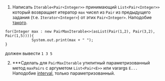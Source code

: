1. Написать `Iterable<Pair<Integer>>` принимающий `List<Pair<Integer>>` который возвращает итератор `max` чисел 
из `Pair` из предыдущего задания (т.е. `Iterator<Integer>`) от этих `Pair<Integer>`.
Наподобие [такого](https://github.com/njanma/lessons/tree/master/src/main/java/_4_collections/iterator/squares). 
```
for(Integer max : new PairMaxIterable<>(asList(Pair(1,2), Pair(3,2), Pair(1,5)))){
            System.out.print(max + " ");
}
```
должен вывести `1 3 5`

2. ***Сделать для `PairMaxIterable` утилитный параметризованный метод `maxPairs` с аргуметом `List<Pair<E>>` или varargs `E...`
Наподобие [interval](https://github.com/njanma/lessons/blob/master/src/main/java/_4_collections/iterator/Utils.java), 
только параметризованный.
